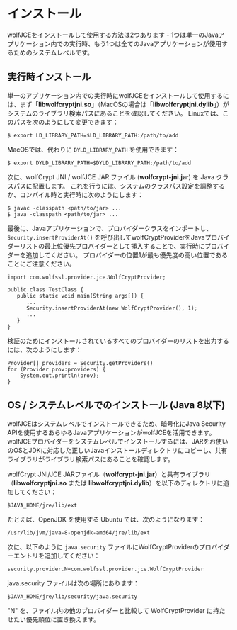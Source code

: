 #  インストール

wolfJCEをインストールして使用する方法は2つあります - 1つは単一のJavaアプリケーション内での実行時、もう1つは全てのJavaアプリケーションが使用するためのシステムレベルです。


##  実行時インストール

単一のアプリケーション内での実行時にwolfJCEをインストールして使用するには、まず「**libwolfcryptjni.so**」（MacOSの場合は「**libwolfcryptjni.dylib**」）がシステムのライブラリ検索パスにあることを確認してください。
Linuxでは、このパスを次のようにして変更できます：

```
$ export LD_LIBRARY_PATH=$LD_LIBRARY_PATH:/path/to/add
```

MacOSでは、代わりに `DYLD_LIBRARY_PATH` を使用できます：

```
$ export DYLD_LIBRARY_PATH=$DYLD_LIBRARY_PATH:/path/to/add
```

次に、wolfCrypt JNI / wolfJCE JAR ファイル (**wolfcrypt-jni.jar**) を Java クラスパスに配置します。 これを行うには、システムのクラスパス設定を調整するか、コンパイル時と実行時に次のようにします：

```
$ javac -classpath <path/to/jar> ...
$ java -classpath <path/to/jar> ...
```

最後に、Javaアプリケーションで、プロバイダークラスをインポートし、`Security.insertProviderAt()` を呼び出してwolfCryptProviderをJavaプロバイダーリストの最上位優先プロバイダーとして挿入することで、実行時にプロバイダーを追加してください。
プロバイダーの位置1が最も優先度の高い位置であることにご注意ください。

```
import com.wolfssl.provider.jce.WolfCryptProvider;

public class TestClass {
   public static void main(String args[]) {
      ...
      Security.insertProviderAt(new WolfCryptProvider(), 1);
      ...
   }
}
```

検証のためにインストールされているすべてのプロバイダーのリストを出力するには、次のようにします：

```
Provider[] providers = Security.getProviders()
for (Provider prov:providers) {
    System.out.println(prov);
}
```

##  OS / システムレベルでのインストール (Java 8以下)

wolfJCEはシステムレベルでインストールできるため、暗号化にJava Security APIを使用するあらゆるJavaアプリケーションがwolfJCEを活用できます。
wolfJCEプロバイダーをシステムレベルでインストールするには、JARをお使いのOSとJDKに対応した正しいJavaインストールディレクトリにコピーし、共有ライブラリがライブラリ検索パスにあることを確認します。

wolfCrypt JNI/JCE JARファイル（**wolfcrypt-jni.jar**）と共有ライブラリ（**libwolfcryptjni.so** または **libwolfcryptjni.dylib**）を以下のディレクトリに追加してください：

```
$JAVA_HOME/jre/lib/ext
```

たとえば、OpenJDK を使用する Ubuntu では、次のようになります：

```
/usr/lib/jvm/java-8-openjdk-amd64/jre/lib/ext
```

次に、以下のように `java.security` ファイルにWolfCryptProviderのプロバイダーエントリを追加してください：

```
security.provider.N=com.wolfssl.provider.jce.WolfCryptProvider
```

java.security ファイルは次の場所にあります：

```
$JAVA_HOME/jre/lib/security/java.security
```

"N" を、ファイル内の他のプロバイダーと比較して WolfCryptProvider に持たせたい優先順位に置き換えます。
